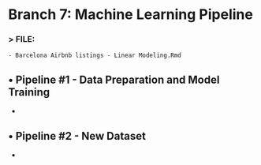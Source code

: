 # Branch 7: Machine Learning Pipeline

### > FILE: 
    - Barcelona Airbnb listings - Linear Modeling.Rmd

## •	Pipeline #1 - Data Preparation and Model Training
- 


## •	Pipeline #2 - New Dataset
- 

